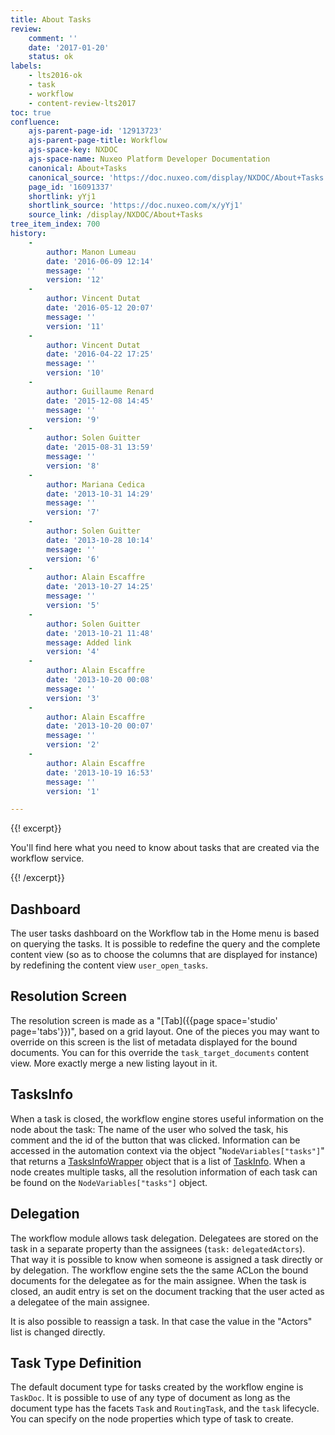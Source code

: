 ```yaml
---
title: About Tasks
review:
    comment: ''
    date: '2017-01-20'
    status: ok
labels:
    - lts2016-ok
    - task
    - workflow
    - content-review-lts2017
toc: true
confluence:
    ajs-parent-page-id: '12913723'
    ajs-parent-page-title: Workflow
    ajs-space-key: NXDOC
    ajs-space-name: Nuxeo Platform Developer Documentation
    canonical: About+Tasks
    canonical_source: 'https://doc.nuxeo.com/display/NXDOC/About+Tasks'
    page_id: '16091337'
    shortlink: yYj1
    shortlink_source: 'https://doc.nuxeo.com/x/yYj1'
    source_link: /display/NXDOC/About+Tasks
tree_item_index: 700
history:
    -
        author: Manon Lumeau
        date: '2016-06-09 12:14'
        message: ''
        version: '12'
    -
        author: Vincent Dutat
        date: '2016-05-12 20:07'
        message: ''
        version: '11'
    -
        author: Vincent Dutat
        date: '2016-04-22 17:25'
        message: ''
        version: '10'
    -
        author: Guillaume Renard
        date: '2015-12-08 14:45'
        message: ''
        version: '9'
    -
        author: Solen Guitter
        date: '2015-08-31 13:59'
        message: ''
        version: '8'
    -
        author: Mariana Cedica
        date: '2013-10-31 14:29'
        message: ''
        version: '7'
    -
        author: Solen Guitter
        date: '2013-10-28 10:14'
        message: ''
        version: '6'
    -
        author: Alain Escaffre
        date: '2013-10-27 14:25'
        message: ''
        version: '5'
    -
        author: Solen Guitter
        date: '2013-10-21 11:48'
        message: Added link
        version: '4'
    -
        author: Alain Escaffre
        date: '2013-10-20 00:08'
        message: ''
        version: '3'
    -
        author: Alain Escaffre
        date: '2013-10-20 00:07'
        message: ''
        version: '2'
    -
        author: Alain Escaffre
        date: '2013-10-19 16:53'
        message: ''
        version: '1'

---
```

{{! excerpt}}

You'll find here what you need to know about tasks that are created via the workflow service.

{{! /excerpt}}

## Dashboard

The user tasks dashboard on the Workflow tab in the Home menu is based on querying the tasks. It is possible to redefine the query and the complete content view (so as to choose the columns that are displayed for instance) by redefining the content view `user_open_tasks`.

## Resolution Screen

The resolution screen is made as a "[Tab]({{page space='studio' page='tabs'}})", based on a grid layout. One of the pieces you may want to override on this screen is the list of metadata displayed for the bound documents. You can for this override the `task_target_documents` content view. More exactly merge a new listing layout in it.

## TasksInfo

When a task is closed, the workflow engine stores useful information on the node about the task: The name of the user who solved the task, his comment and the id of the button that was clicked. Information can be accessed in the automation context via the object "`NodeVariables["tasks"]`" that returns a [TasksInfoWrapper](http://community.nuxeo.com/api/nuxeo/8.10/javadoc/org/nuxeo/ecm/platform/routing/core/api/TasksInfoWrapper.html) object that is a list of [TaskInfo](http://community.nuxeo.com/api/nuxeo/8.10/javadoc/org/nuxeo/ecm/platform/routing/core/impl/GraphNode.TaskInfo.html). When a node creates multiple tasks, all the resolution information of each task can be found on the `NodeVariables["tasks"]` object.

## Delegation

The workflow module allows task delegation. Delegatees are stored on the task in a separate property than the assignees (`task:` `delegatedActors`). That way it is possible to know when someone is assigned a task directly or by delegation. The workflow engine sets the the same ACLon the bound documents for the delegatee as for the main assignee. When the task is closed, an audit entry is set on the document tracking that the user acted as a delegatee of the main assignee.

It is also possible to reassign a task. In that case the value in the "Actors" list is changed directly.

## Task Type Definition

The default document type for tasks created by the workflow engine is `TaskDoc`. It is possible to use of any type of document as long as the document type has the facets `Task` and `RoutingTask`, and the `task` lifecycle. You can specify on the node properties which type of task to create.
